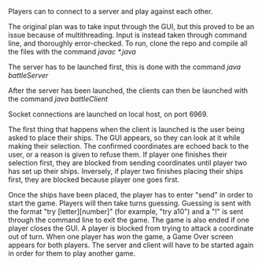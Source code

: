 Players can to connect to a server and play against each other.

The original plan was to take input through the GUI, but this proved to be an issue because of multithreading. Input is instead taken through command line, and thoroughly error-checked. To run, clone the repo and compile all the files with the command _javac *.java_

The server has to be launched first, this is done with the command _java battleServer_

After the server has been launched, the clients can then be launched with the command _java battleClient_

Socket connections are launched on local host, on port 6969. 

The first thing that happens when the client is launched is the user being asked to place their ships. The GUI appears, so they can look at it while making their selection. The confirmed coordinates are echoed back to the user, or a reason is given to refuse them. If player one finishes their selection first, they are blocked from sending coordinates until player two has set up their ships. Inversely, if player two finishes placing their ships first, they are blocked because player one goes first.

Once the ships have been placed, the player has to enter "send" in order to start the game. Players will then take turns guessing. Guessing is sent with the format "try [letter][number]" (for example, "try a10") and a "!" is sent through the command line to exit the game. The game is also ended if one player closes the GUI. A player is blocked from trying to attack a coordinate out of turn. When one player has won the game, a Game Over screen appears for both players. The server and client will have to be started again in order for them to play another game.
